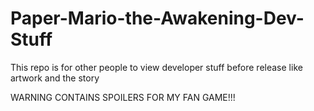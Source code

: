 # Paper-Mario-the-Awakening-Dev-Stuff


This repo is for other people to view developer stuff before release like artwork and the story 

WARNING CONTAINS SPOILERS FOR MY FAN GAME!!! 
